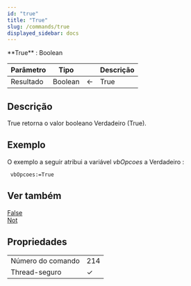 ```yaml
---
id: "true"
title: "True"
slug: /commands/true
displayed_sidebar: docs
---
```


<!--REF #_command_.True.Syntax-->**True**  : Boolean<!-- END REF-->
<!--REF #_command_.True.Params-->
| Parâmetro | Tipo |  | Descrição |
| --- | --- | --- | --- |
| Resultado | Boolean | &#8592; | True |

<!-- END REF-->

## Descrição 

<!--REF #_command_.True.Summary-->True retorna o valor booleano Verdadeiro (True).<!-- END REF-->

## Exemplo 

O exemplo a seguir atribui a variável *vbOpcoes* a Verdadeiro :

```4d
 vbOpcoes:=True
```

## Ver também 

[False](false.md)  
[Not](not.md)  

## Propriedades

|  |  |
| --- | --- |
| Número do comando | 214 |
| Thread-seguro | &check; |


